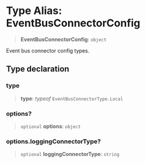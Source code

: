 # Type Alias: EventBusConnectorConfig

> **EventBusConnectorConfig**: `object`

Event bus connector config types.

## Type declaration

### type

> **type**: *typeof* `EventBusConnectorType.Local`

### options?

> `optional` **options**: `object`

### options.loggingConnectorType?

> `optional` **loggingConnectorType**: `string`
